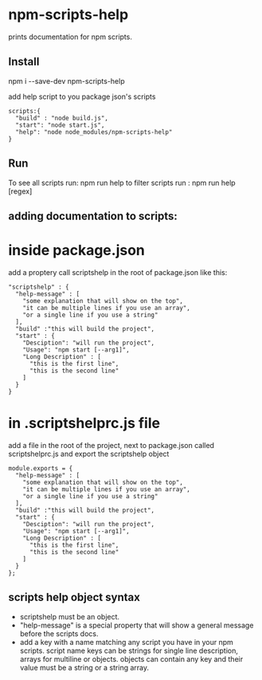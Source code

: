 # npm-scripts-help
prints documentation for npm scripts.



## Install
npm i --save-dev npm-scripts-help

add help script to you package json's scripts

```
scripts:{
  "build" : "node build.js",
  "start": "node start.js",
  "help": "node node_modules/npm-scripts-help"
}

```

## Run
To see all scripts run: npm run help
to filter scripts run : npm run help [regex]

## adding documentation to scripts:

# inside package.json
add a proptery call scriptshelp in the root of package.json like this:
```
"scriptshelp" : {
  "help-message" : [
    "some explanation that will show on the top",
    "it can be multiple lines if you use an array",
    "or a single line if you use a string"
  ],
  "build" :"this will build the project",
  "start" : {
    "Desciption": "will run the project",
    "Usage": "npm start [--arg1]",
    "Long Description" : [
      "this is the first line",
      "this is the second line"
    ]
  }
}
```

# in .scriptshelprc.js file
add a file in the root of the project, next to package.json called scriptshelprc.js and export the scriptshelp object
```
module.exports = {
  "help-message" : [
    "some explanation that will show on the top",
    "it can be multiple lines if you use an array",
    "or a single line if you use a string"
  ],
  "build" :"this will build the project",
  "start" : {
    "Desciption": "will run the project",
    "Usage": "npm start [--arg1]",
    "Long Description" : [
      "this is the first line",
      "this is the second line"
    ]
  }
};
```


## scripts help object syntax
* scriptshelp must be an object.
* "help-message" is a special property that will show a general message before the scripts docs.
* add a key with a name matching any script you have in your npm scripts.
script name keys can be strings for single line description, arrays for multiline or objects.
objects can contain any key and their value must be a string or a string array.







